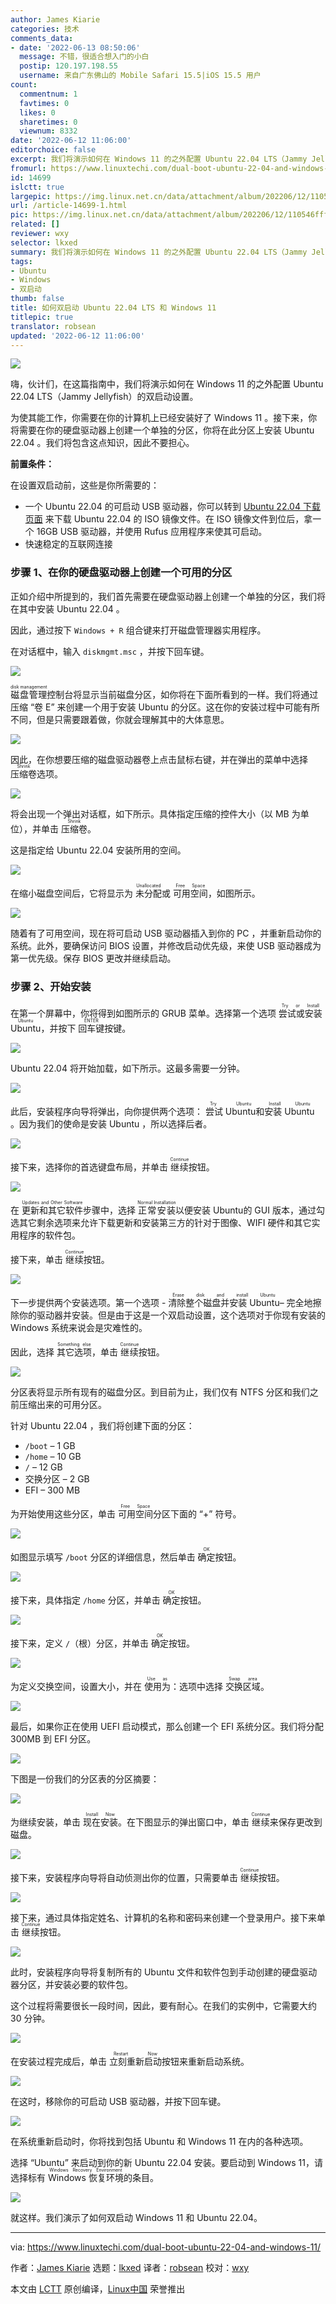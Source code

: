 ```yaml
---
author: James Kiarie
categories: 技术
comments_data:
- date: '2022-06-13 08:50:06'
  message: 不错，很适合想入门的小白
  postip: 120.197.198.55
  username: 来自广东佛山的 Mobile Safari 15.5|iOS 15.5 用户
count:
  commentnum: 1
  favtimes: 0
  likes: 0
  sharetimes: 0
  viewnum: 8332
date: '2022-06-12 11:06:00'
editorchoice: false
excerpt: 我们将演示如何在 Windows 11 的之外配置 Ubuntu 22.04 LTS（Jammy Jellyfish）的双启动设置。
fromurl: https://www.linuxtechi.com/dual-boot-ubuntu-22-04-and-windows-11/
id: 14699
islctt: true
largepic: https://img.linux.net.cn/data/attachment/album/202206/12/110546fff10ck07e2p0z2f.jpg
url: /article-14699-1.html
pic: https://img.linux.net.cn/data/attachment/album/202206/12/110546fff10ck07e2p0z2f.jpg.thumb.jpg
related: []
reviewer: wxy
selector: lkxed
summary: 我们将演示如何在 Windows 11 的之外配置 Ubuntu 22.04 LTS（Jammy Jellyfish）的双启动设置。
tags:
- Ubuntu
- Windows
- 双启动
thumb: false
title: 如何双启动 Ubuntu 22.04 LTS 和 Windows 11
titlepic: true
translator: robsean
updated: '2022-06-12 11:06:00'
---
```


![](/data/attachment/album/202206/12/110546fff10ck07e2p0z2f.jpg)


嗨，伙计们，在这篇指南中，我们将演示如何在 Windows 11 的之外配置 Ubuntu 22.04 LTS（Jammy Jellyfish）的双启动设置。


为使其能工作，你需要在你的计算机上已经安装好了 Windows 11 。接下来，你将需要在你的硬盘驱动器上创建一个单独的分区，你将在此分区上安装 Ubuntu 22.04 。我们将包含这点知识，因此不要担心。


**前置条件：**


在设置双启动前，这些是你所需要的：


* 一个 Ubuntu 22.04 的可启动 USB 驱动器，你可以转到 [Ubuntu 22.04 下载页面](https://releases.ubuntu.com/22.04/) 来下载 Ubuntu 22.04 的 ISO 镜像文件。在 ISO 镜像文件到位后，拿一个 16GB USB 驱动器，并使用 Rufus 应用程序来使其可启动。
* 快速稳定的互联网连接


### 步骤 1、在你的硬盘驱动器上创建一个可用的分区


正如介绍中所提到的，我们首先需要在硬盘驱动器上创建一个单独的分区，我们将在其中安装 Ubuntu 22.04 。


因此，通过按下 `Windows + R` 组合键来打开磁盘管理器实用程序。


在对话框中，输入 `diskmgmt.msc` ，并按下回车键。


![](/data/attachment/album/202206/12/110606fmpfzm0f2gkvfobb.png)


<ruby> 磁盘管理 <rt>  disk management </rt></ruby>控制台将显示当前磁盘分区，如你将在下面所看到的一样。我们将通过压缩 “卷 E” 来创建一个用于安装 Ubuntu 的分区。这在你的安装过程中可能有所不同，但是只需要跟着做，你就会理解其中的大体意思。


![](/data/attachment/album/202206/12/110606a6z06wyve3twn06e.png)


因此，在你想要压缩的磁盘驱动器卷上点击鼠标右键，并在弹出的菜单中选择 <ruby> 压缩卷 <rt>  Shrink </rt></ruby> 选项。


![](/data/attachment/album/202206/12/110606m65o66y1k2j5yiif.png)


将会出现一个弹出对话框，如下所示。具体指定压缩的控件大小（以 MB 为单位），并单击 <ruby> 压缩卷 <rt>  Shrink </rt></ruby> 。


这是指定给 Ubuntu 22.04 安装所用的空间。


![](/data/attachment/album/202206/12/110607hzkuyui8didozziz.png)


在缩小磁盘空间后，它将显示为 <ruby> 未分配 <rt>  Unallocated </rt></ruby> 或 <ruby> 可用空间 <rt>  Free Space </rt></ruby>，如图所示。


![](/data/attachment/album/202206/12/110607n7ne65wcm59z5m6p.png)


随着有了可用空间，现在将可启动 USB 驱动器插入到你的 PC ，并重新启动你的系统。此外，要确保访问 BIOS 设置，并修改启动优先级，来使 USB 驱动器成为第一优先级。保存 BIOS 更改并继续启动。


### 步骤 2、开始安装


在第一个屏幕中，你将得到如图所示的 GRUB 菜单。选择第一个选项 <ruby> 尝试或安装 Ubuntu <rt>  Try or Install Ubuntu </rt></ruby> ，并按下 <ruby> 回车键 <rt>  ENTER </rt></ruby> 按键。


![](/data/attachment/album/202206/12/110607ugqlqwtugk1girzl.png)


Ubuntu 22.04 将开始加载，如下所示。这最多需要一分钟。


![](/data/attachment/album/202206/12/110607uwlf222o2onlnjr2.png)


此后，安装程序向导将弹出，向你提供两个选项： <ruby> 尝试 Ubuntu <rt>  Try Ubuntu </rt></ruby> 和 <ruby> 安装 Ubuntu <rt>  Install Ubuntu </rt></ruby>。因为我们的使命是安装 Ubuntu ，所以选择后者。


![](/data/attachment/album/202206/12/110608lvrkrkkkbb9bkh09.png)


接下来，选择你的首选键盘布局，并单击 <ruby> 继续 <rt>  Continue </rt></ruby> 按钮。


![](/data/attachment/album/202206/12/110608f0txnc0mxtcxmohf.png)


在 <ruby> 更新和其它软件 <rt>  Updates and Other Software </rt></ruby> 步骤中，选择 <ruby> 正常安装 <rt>  Normal Installation </rt></ruby> 以便安装 Ubuntu的 GUI 版本，通过勾选其它剩余选项来允许下载更新和安装第三方的针对于图像、WIFI 硬件和其它实用程序的软件包。


接下来，单击 <ruby> 继续 <rt>  Continue </rt></ruby> 按钮。


![](/data/attachment/album/202206/12/110608m3dbuzlqllyxbqly.png)


下一步提供两个安装选项。第一个选项 - <ruby> 清除整个磁盘并安装 Ubuntu <rt>  Erase disk and install Ubuntu </rt></ruby> – 完全地擦除你的驱动器并安装。但是由于这是一个双启动设置，这个选项对于你现有安装的 Windows 系统来说会是灾难性的。


因此，选择 <ruby> 其它选项 <rt>  Something else </rt></ruby>，单击 <ruby> 继续 <rt>  Continue </rt></ruby> 按钮。


![](/data/attachment/album/202206/12/110608yagsnljf6sf6ynvz.png)


分区表将显示所有现有的磁盘分区。到目前为止，我们仅有 NTFS 分区和我们之前压缩出来的可用分区。


针对 Ubuntu 22.04 ，我们将创建下面的分区：


* `/boot` – 1 GB
* `/home` – 10 GB
* `/` – 12 GB
* 交换分区 – 2 GB
* EFI – 300 MB


为开始使用这些分区，单击 <ruby> 可用空间 <rt>  Free Space </rt></ruby>分区下面的 “+” 符号。


![](/data/attachment/album/202206/12/110609cfhzcbg8oxg82sxo.png)


如图显示填写 `/boot` 分区的详细信息，然后单击 <ruby> 确定 <rt>  OK </rt></ruby> 按钮。


![](/data/attachment/album/202206/12/110609lcg6vc7xkezk7bkk.png)


接下来，具体指定 `/home` 分区，并单击 <ruby> 确定 <rt>  OK </rt></ruby> 按钮。


![](/data/attachment/album/202206/12/110609ytdro6lbg3glbgfg.png)


接下来，定义 `/`（根）分区，并单击 <ruby> 确定 <rt>  OK </rt></ruby> 按钮。


![](/data/attachment/album/202206/12/110609kksq1j24zyno2ksy.png)


为定义交换空间，设置大小，并在 <ruby> 使用为 <rt>  Use as </rt></ruby>：选项中选择 <ruby> 交换区域 <rt>  Swap area </rt></ruby>。


![](/data/attachment/album/202206/12/110610a34ztwodo81o01zq.png)


最后，如果你正在使用 UEFI 启动模式，那么创建一个 EFI 系统分区。我们将分配 300MB 到 EFI 分区。


![](/data/attachment/album/202206/12/110610uxfdex7fl01x184h.png)


下图是一份我们的分区表的分区摘要：


![](/data/attachment/album/202206/12/110611l66tzpjzb969ttv9.png)


为继续安装，单击 <ruby> 现在安装 <rt>  Install Now </rt></ruby>。在下图显示的弹出窗口中，单击 <ruby> 继续 <rt>  Continue </rt></ruby>来保存更改到磁盘。


![](/data/attachment/album/202206/12/110611a4kck5vvv14jiq46.png)


接下来，安装程序向导将自动侦测出你的位置，只需要单击 <ruby> 继续 <rt>  Continue </rt></ruby> 按钮。


![](/data/attachment/album/202206/12/110611wqtz40oq6mwmjmwg.png)


接下来，通过具体指定姓名、计算机的名称和密码来创建一个登录用户。接下来单击 <ruby> 继续 <rt>  Continue </rt></ruby> 按钮。


![](/data/attachment/album/202206/12/110612wtwhyrcee4itczlr.png)


此时，安装程序向导将复制所有的 Ubuntu 文件和软件包到手动创建的硬盘驱动器分区，并安装必要的软件包。


这个过程将需要很长一段时间，因此，要有耐心。在我们的实例中，它需要大约 30 分钟。


![](/data/attachment/album/202206/12/110612lrr1p1ndanndxrid.png)


在安装过程完成后，单击 <ruby> 立刻重新启动 <rt>  Restart Now </rt></ruby> 按钮来重新启动系统。


![](/data/attachment/album/202206/12/110612sd2v6cy8aa6tat68.png)


在这时，移除你的可启动 USB 驱动器，并按下回车键。


![](/data/attachment/album/202206/12/110612wkqfkadzx0aakqke.png)


在系统重新启动时，你将找到包括 Ubuntu 和 Windows 11 在内的各种选项。


选择 “Ubuntu” 来启动到你的新 Ubuntu 22.04 安装。要启动到 Windows 11，请选择标有 <ruby> Windows 恢复环境 <rt>  Windows Recovery Environment </rt></ruby> 的条目。


![](/data/attachment/album/202206/12/110613b55p3yh3bnprc8y8.png)


就这样。我们演示了如何双启动 Windows 11 和 Ubuntu 22.04。




---


via: <https://www.linuxtechi.com/dual-boot-ubuntu-22-04-and-windows-11/>


作者：[James Kiarie](https://www.linuxtechi.com/author/james/) 选题：[lkxed](https://github.com/lkxed) 译者：[robsean](https://github.com/robsean) 校对：[wxy](https://github.com/wxy)


本文由 [LCTT](https://github.com/LCTT/TranslateProject) 原创编译，[Linux中国](https://linux.cn/) 荣誉推出